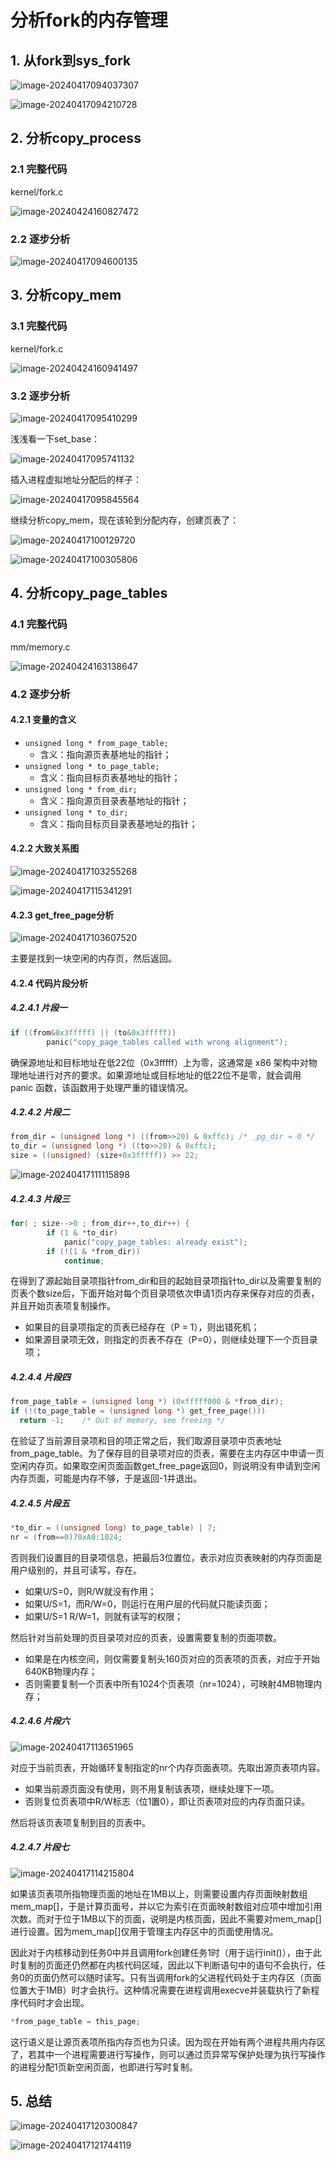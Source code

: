 # 分析fork的内存管理

## 1. 从fork到sys_fork

![image-20240417094037307](分析fork的内存管理.assets/image-20240417094037307.png) 

![image-20240417094210728](分析fork的内存管理.assets/image-20240417094210728.png) 

## 2. 分析copy_process

### 2.1 完整代码

kernel/fork.c

![image-20240424160827472](分析fork的内存管理.assets/image-20240424160827472.png) 

### 2.2 逐步分析

![image-20240417094600135](分析fork的内存管理.assets/image-20240417094600135.png) 

## 3. 分析copy_mem

### 3.1 完整代码

kernel/fork.c

![image-20240424160941497](分析fork的内存管理.assets/image-20240424160941497.png) 

### 3.2 逐步分析

![image-20240417095410299](分析fork的内存管理.assets/image-20240417095410299.png) 

浅浅看一下set_base：

![image-20240417095741132](分析fork的内存管理.assets/image-20240417095741132.png) 

插入进程虚拟地址分配后的样子：

![image-20240417095845564](分析fork的内存管理.assets/image-20240417095845564.png) 



继续分析copy_mem，现在该轮到分配内存，创建页表了：

![image-20240417100129720](分析fork的内存管理.assets/image-20240417100129720.png) 

![image-20240417100305806](分析fork的内存管理.assets/image-20240417100305806.png) 

## 4. 分析copy_page_tables

### 4.1 完整代码

mm/memory.c

![image-20240424163138647](分析fork的内存管理.assets/image-20240424163138647.png) 

### 4.2 逐步分析

#### 4.2.1 变量的含义

+ `unsigned long * from_page_table;`
  + 含义：指向源页表基地址的指针；
+ `unsigned long * to_page_table;`
  + 含义：指向目标页表基地址的指针；
+ `unsigned long * from_dir;`
  + 含义：指向源页目录表基地址的指针；
+ `unsigned long * to_dir;`
  + 含义：指向目标页目录表基地址的指针；

#### 4.2.2 大致关系图

![image-20240417103255268](分析fork的内存管理.assets/image-20240417103255268.png) 

![image-20240417115341291](分析fork的内存管理.assets/image-20240417115341291.png) 

#### 4.2.3 get_free_page分析

![image-20240417103607520](分析fork的内存管理.assets/image-20240417103607520.png) 

主要是找到一块空闲的内存页，然后返回。

#### 4.2.4 代码片段分析

##### 4.2.4.1 片段一

```c
if ((from&0x3fffff) || (to&0x3fffff))
		panic("copy_page_tables called with wrong alignment");
```

确保源地址和目标地址在低22位（0x3fffff）上为零，这通常是 x86 架构中对物理地址进行对齐的要求。如果源地址或目标地址的低22位不是零，就会调用 panic 函数，该函数用于处理严重的错误情况。

##### 4.2.4.2 片段二

```c
from_dir = (unsigned long *) ((from>>20) & 0xffc); /* _pg_dir = 0 */
to_dir = (unsigned long *) ((to>>20) & 0xffc);
size = ((unsigned) (size+0x3fffff)) >> 22;
```

![image-20240417111115898](分析fork的内存管理.assets/image-20240417111115898.png) 

##### 4.2.4.3 片段三

```c
for( ; size-->0 ; from_dir++,to_dir++) {
		if (1 & *to_dir)
			panic("copy_page_tables: already exist");
		if (!(1 & *from_dir))
			continue;
```

在得到了源起始目录项指针from_dir和目的起始目录项指针to_dir以及需要复制的页表个数size后，下面开始对每个页目录项依次申请1页内存来保存对应的页表，并且开始页表项复制操作。

+ 如果目的目录项指定的页表已经存在（P = 1），则出错死机；
+ 如果源目录项无效，则指定的页表不存在（P=0），则继续处理下一个页目录项；

##### 4.2.4.4 片段四

```c
from_page_table = (unsigned long *) (0xfffff000 & *from_dir);
if (!(to_page_table = (unsigned long *) get_free_page()))
  return -1;	/* Out of memory, see freeing */
```

在验证了当前源目录项和目的项正常之后，我们取源目录项中页表地址from_page_table。为了保存目的目录项对应的页表，需要在主内存区中申请一页空闲内存页。如果取空闲页面函数get_free_page返回0，则说明没有申请到空闲内存页面，可能是内存不够，于是返回-1并退出。

##### 4.2.4.5 片段五

```c
*to_dir = ((unsigned long) to_page_table) | 7;
nr = (from==0)?0xA0:1024;
```

否则我们设置目的目录项信息，把最后3位置位，表示对应页表映射的内存页面是用户级别的，并且可读写，存在。

+ 如果U/S=0，则R/W就没有作用；
+ 如果U/S=1，而R/W=0，则运行在用户层的代码就只能读页面；
+ 如果U/S=1 R/W=1，则就有读写的权限；

然后针对当前处理的页目录项对应的页表，设置需要复制的页面项数。

+ 如果是在内核空间，则仅需要复制头160页对应的页表项的页表，对应于开始640KB物理内存；
+ 否则需要复制一个页表中所有1024个页表项（nr=1024），可映射4MB物理内存；

##### 4.2.4.6 片段六

![image-20240417113651965](分析fork的内存管理.assets/image-20240417113651965.png) 

对应于当前页表，开始循环复制指定的nr个内存页面表项。先取出源页表项内容。

+ 如果当前源页面没有使用，则不用复制该表项，继续处理下一项。
+ 否则复位页表项中R/W标志（位1置0），即让页表项对应的内存页面只读。

然后将该页表项复制到目的页表中。

##### 4.2.4.7 片段七

![image-20240417114215804](分析fork的内存管理.assets/image-20240417114215804.png) 

如果该页表项所指物理页面的地址在1MB以上，则需要设置内存页面映射数组mem_map[]，于是计算页面号，并以它为索引在页面映射数组对应项中增加引用次数。而对于位于1MB以下的页面，说明是内核页面，因此不需要对mem_map[]进行设置。因为mem_map[]仅用于管理主内存区中的页面使用情况。

因此对于内核移动到任务0中并且调用fork创建任务1时（用于运行init()），由于此时复制的页面还仍然都在内核代码区域，因此以下判断语句中的语句不会执行，任务0的页面仍然可以随时读写。只有当调用fork的父进程代码处于主内存区（页面位置大于1MB）时才会执行。这种情况需要在进程调用execve并装载执行了新程序代码时才会出现。

```c
*from_page_table = this_page;
```

这行语义是让源页表项所指内存页也为只读。因为现在开始有两个进程共用内存区了，若其中一个进程需要进行写操作，则可以通过页异常写保护处理为执行写操作的进程分配1页新空闲页面，也即进行写时复制。

## 5. 总结

![image-20240417120300847](分析fork的内存管理.assets/image-20240417120300847.png) 

![image-20240417121744119](分析fork的内存管理.assets/image-20240417121744119.png) 

